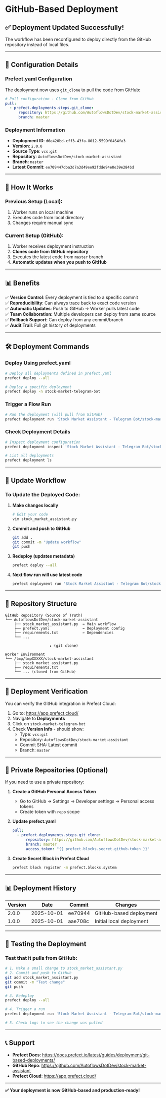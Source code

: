 # GitHub-Based Deployment

## ✅ Deployment Updated Successfully!

The workflow has been reconfigured to deploy directly from the GitHub repository instead of local files.

---

## 🔧 Configuration Details

### Prefect.yaml Configuration

The deployment now uses `git_clone` to pull the code from GitHub:

```yaml
# Pull configuration - Clone from GitHub
pull:
  - prefect.deployments.steps.git_clone:
      repository: https://github.com/AutoflowsDotDev/stock-market-assistant.git
      branch: master
```

### Deployment Information

- **Deployment ID**: `d6e420bd-cff3-43fa-8012-5599f0464fa3`
- **Version**: `2.0.0`
- **Source Type**: `vcs:git`
- **Repository**: `AutoflowsDotDev/stock-market-assistant`
- **Branch**: `master`
- **Latest Commit**: `ee709447dba3d7a3d49ee92fdde94e0e39e284bd`

---

## 🚀 How It Works

### Previous Setup (Local):
1. Worker runs on local machine
2. Executes code from local directory
3. Changes require manual sync

### Current Setup (GitHub):
1. Worker receives deployment instruction
2. **Clones code from GitHub repository**
3. Executes the latest code from `master` branch
4. **Automatic updates when you push to GitHub**

---

## 📊 Benefits

✅ **Version Control**: Every deployment is tied to a specific commit  
✅ **Reproducibility**: Can always trace back to exact code version  
✅ **Automatic Updates**: Push to GitHub → Worker pulls latest code  
✅ **Team Collaboration**: Multiple developers can deploy from same source  
✅ **Rollback Support**: Can deploy from any commit/branch  
✅ **Audit Trail**: Full git history of deployments  

---

## 🛠️ Deployment Commands

### Deploy Using prefect.yaml

```bash
# Deploy all deployments defined in prefect.yaml
prefect deploy --all

# Deploy a specific deployment
prefect deploy -n stock-market-telegram-bot
```

### Trigger a Flow Run

```bash
# Run the deployment (will pull from GitHub)
prefect deployment run 'Stock Market Assistant - Telegram Bot/stock-market-telegram-bot'
```

### Check Deployment Details

```bash
# Inspect deployment configuration
prefect deployment inspect 'Stock Market Assistant - Telegram Bot/stock-market-telegram-bot'

# List all deployments
prefect deployment ls
```

---

## 🔄 Update Workflow

### To Update the Deployed Code:

1. **Make changes locally**
   ```bash
   # Edit your code
   vim stock_market_assistant.py
   ```

2. **Commit and push to GitHub**
   ```bash
   git add .
   git commit -m "Update workflow"
   git push
   ```

3. **Redeploy (updates metadata)**
   ```bash
   prefect deploy --all
   ```

4. **Next flow run will use latest code**
   ```bash
   prefect deployment run 'Stock Market Assistant - Telegram Bot/stock-market-telegram-bot'
   ```

---

## 📁 Repository Structure

```
GitHub Repository (Source of Truth)
└── AutoflowsDotDev/stock-market-assistant
    ├── stock_market_assistant.py  ← Main workflow
    ├── prefect.yaml               ← Deployment config
    ├── requirements.txt           ← Dependencies
    └── ...

                    ↓ (git clone)

Worker Environment
└── /tmp/tmpXXXXX/stock-market-assistant
    ├── stock_market_assistant.py
    ├── requirements.txt
    └── ... (cloned from GitHub)
```

---

## 🎯 Deployment Verification

You can verify the GitHub integration in Prefect Cloud:

1. Go to: https://app.prefect.cloud/
2. Navigate to **Deployments**
3. Click on `stock-market-telegram-bot`
4. Check **Version Info** - should show:
   - Type: `vcs:git`
   - Repository: `AutoflowsDotDev/stock-market-assistant`
   - Commit SHA: Latest commit
   - Branch: `master`

---

## 🔐 Private Repositories (Optional)

If you need to use a private repository:

1. **Create a GitHub Personal Access Token**
   - Go to GitHub → Settings → Developer settings → Personal access tokens
   - Create token with `repo` scope

2. **Update prefect.yaml**
   ```yaml
   pull:
     - prefect.deployments.steps.git_clone:
         repository: https://github.com/AutoflowsDotDev/stock-market-assistant.git
         branch: master
         access_token: "{{ prefect.blocks.secret.github-token }}"
   ```

3. **Create Secret Block in Prefect Cloud**
   ```bash
   prefect block register -m prefect.blocks.system
   ```

---

## 📊 Deployment History

| Version | Date | Commit | Changes |
|---------|------|--------|---------|
| 2.0.0 | 2025-10-01 | ee70944 | GitHub-based deployment |
| 1.0.0 | 2025-10-01 | aae708c | Initial local deployment |

---

## 🧪 Testing the Deployment

### Test that it pulls from GitHub:

```bash
# 1. Make a small change to stock_market_assistant.py
# 2. Commit and push to GitHub
git add stock_market_assistant.py
git commit -m "Test change"
git push

# 3. Redeploy
prefect deploy --all

# 4. Trigger a run
prefect deployment run 'Stock Market Assistant - Telegram Bot/stock-market-telegram-bot'

# 5. Check logs to see the change was pulled
```

---

## 📞 Support

- **Prefect Docs**: https://docs.prefect.io/latest/guides/deployment/git-based-deployments/
- **GitHub Repo**: https://github.com/AutoflowsDotDev/stock-market-assistant
- **Prefect Cloud**: https://app.prefect.cloud/

---

**✅ Your deployment is now GitHub-based and production-ready!**
